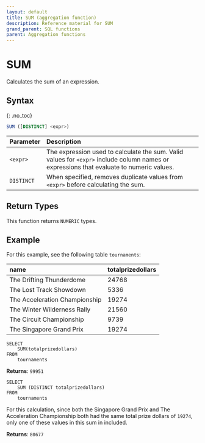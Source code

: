 ```yaml
---
layout: default
title: SUM (aggregation function)
description: Reference material for SUM
grand_parent: SQL functions
parent: Aggregation functions
---
```


# SUM

Calculates the sum of an expression.

## Syntax
{: .no_toc}

```sql
SUM ([DISTINCT] <expr>)
```

| Parameter | Description                                                                                                                              |
| :--------- | :---------------------------------------------------------------------------------------------------------------------------------------- |
| `<expr>`   | The expression used to calculate the sum. Valid values for `<expr>` include column names or expressions that evaluate to numeric values. |
| `DISTINCT` | When specified, removes duplicate values from `<expr>` before calculating the sum. |

## Return Types
This function returns `NUMERIC` types. 

## Example

For this example, see the following table `tournaments`: 

| name                          | totalprizedollars |
| :-----------------------------| :-----------------| 
| The Drifting Thunderdome      | 24768             |
| The Lost Track Showdown       | 5336              |
| The Acceleration Championship | 19274             |
| The Winter Wilderness Rally   | 21560             |
| The Circuit Championship      | 9739              |
| The Singapore Grand Prix      | 19274             |

<!-- | firstname | score |
|:----------|:------|
| Deborah   |    90 |
| Albert    |    50 |
| Carol     |    11 |
| Frank     |    87 |
| Thomas    |    85 |
| Peter     |    50 |
| Sammy     |    90 |
| Humphrey  |    56 | -->


```
SELECT
	SUM(totalprizedollars)
FROM
	tournaments
```

**Returns**: `99951`

```
SELECT
	SUM (DISTINCT totalprizedollars)
FROM
	tournaments
```

For this calculation, since both the Singapore Grand Prix and The Acceleration Championship both had the same total prize dollars of `19274`, only one of these values in this sum in included. 

**Returns**: `80677`
